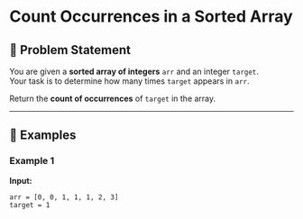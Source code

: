 # Count Occurrences in a Sorted Array

## 📌 Problem Statement
You are given a **sorted array of integers** `arr` and an integer `target`.  
Your task is to determine how many times `target` appears in `arr`.

Return the **count of occurrences** of `target` in the array.

---

## 🔹 Examples

### Example 1
**Input:**
```text
arr = [0, 0, 1, 1, 1, 2, 3]
target = 1
